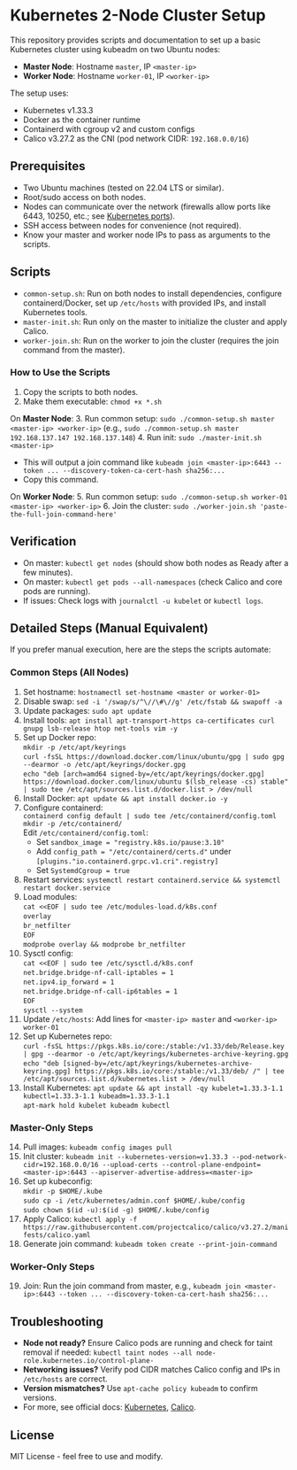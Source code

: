# Kubernetes 2-Node Cluster Setup

This repository provides scripts and documentation to set up a basic Kubernetes cluster using kubeadm on two Ubuntu nodes:
- **Master Node**: Hostname `master`, IP `<master-ip>`
- **Worker Node**: Hostname `worker-01`, IP `<worker-ip>`

The setup uses:
- Kubernetes v1.33.3
- Docker as the container runtime
- Containerd with cgroup v2 and custom configs
- Calico v3.27.2 as the CNI (pod network CIDR: `192.168.0.0/16`)

## Prerequisites
- Two Ubuntu machines (tested on 22.04 LTS or similar).
- Root/sudo access on both nodes.
- Nodes can communicate over the network (firewalls allow ports like 6443, 10250, etc.; see [Kubernetes ports](https://kubernetes.io/docs/reference/networking/ports-and-protocols/)).
- SSH access between nodes for convenience (not required).
- Know your master and worker node IPs to pass as arguments to the scripts.

## Scripts
- `common-setup.sh`: Run on both nodes to install dependencies, configure containerd/Docker, set up `/etc/hosts` with provided IPs, and install Kubernetes tools.
- `master-init.sh`: Run only on the master to initialize the cluster and apply Calico.
- `worker-join.sh`: Run on the worker to join the cluster (requires the join command from the master).

### How to Use the Scripts
1. Copy the scripts to both nodes.
2. Make them executable: `chmod +x *.sh`

On **Master Node**:
3. Run common setup: `sudo ./common-setup.sh master <master-ip> <worker-ip>` (e.g., `sudo ./common-setup.sh master 192.168.137.147 192.168.137.148`)
4. Run init: `sudo ./master-init.sh <master-ip>`
   - This will output a join command like `kubeadm join <master-ip>:6443 --token ... --discovery-token-ca-cert-hash sha256:...`
   - Copy this command.

On **Worker Node**:
5. Run common setup: `sudo ./common-setup.sh worker-01 <master-ip> <worker-ip>`
6. Join the cluster: `sudo ./worker-join.sh 'paste-the-full-join-command-here'`

## Verification
- On master: `kubectl get nodes` (should show both nodes as Ready after a few minutes).
- On master: `kubectl get pods --all-namespaces` (check Calico and core pods are running).
- If issues: Check logs with `journalctl -u kubelet` or `kubectl logs`.

## Detailed Steps (Manual Equivalent)
If you prefer manual execution, here are the steps the scripts automate:

### Common Steps (All Nodes)
1. Set hostname: `hostnamectl set-hostname <master or worker-01>`
2. Disable swap: `sed -i '/swap/s/^\//\#\//g' /etc/fstab && swapoff -a`
3. Update packages: `sudo apt update`
4. Install tools: `apt install apt-transport-https ca-certificates curl gnupg lsb-release htop net-tools vim -y`
5. Set up Docker repo:  
   `mkdir -p /etc/apt/keyrings`  
   `curl -fsSL https://download.docker.com/linux/ubuntu/gpg | sudo gpg --dearmor -o /etc/apt/keyrings/docker.gpg`  
   `echo "deb [arch=amd64 signed-by=/etc/apt/keyrings/docker.gpg] https://download.docker.com/linux/ubuntu $(lsb_release -cs) stable" | sudo tee /etc/apt/sources.list.d/docker.list > /dev/null`
6. Install Docker: `apt update && apt install docker.io -y`
7. Configure containerd:  
   `containerd config default | sudo tee /etc/containerd/config.toml`  
   `mkdir -p /etc/containerd/`  
   Edit `/etc/containerd/config.toml`:  
   - Set `sandbox_image = "registry.k8s.io/pause:3.10"`  
   - Add `config_path = "/etc/containerd/certs.d"` under `[plugins."io.containerd.grpc.v1.cri".registry]`  
   - Set `SystemdCgroup = true`
8. Restart services: `systemctl restart containerd.service && systemctl restart docker.service`
9. Load modules:  
   `cat <<EOF | sudo tee /etc/modules-load.d/k8s.conf`  
   `overlay`  
   `br_netfilter`  
   `EOF`  
   `modprobe overlay && modprobe br_netfilter`
10. Sysctl config:  
    `cat <<EOF | sudo tee /etc/sysctl.d/k8s.conf`  
    `net.bridge.bridge-nf-call-iptables = 1`  
    `net.ipv4.ip_forward = 1`  
    `net.bridge.bridge-nf-call-ip6tables = 1`  
    `EOF`  
    `sysctl --system`
11. Update `/etc/hosts`: Add lines for `<master-ip> master` and `<worker-ip> worker-01`
12. Set up Kubernetes repo:  
    `curl -fsSL https://pkgs.k8s.io/core:/stable:/v1.33/deb/Release.key | gpg --dearmor -o /etc/apt/keyrings/kubernetes-archive-keyring.gpg`  
    `echo "deb [signed-by=/etc/apt/keyrings/kubernetes-archive-keyring.gpg] https://pkgs.k8s.io/core:/stable:/v1.33/deb/ /" | tee /etc/apt/sources.list.d/kubernetes.list > /dev/null`
13. Install Kubernetes: `apt update && apt install -qy kubelet=1.33.3-1.1 kubectl=1.33.3-1.1 kubeadm=1.33.3-1.1`  
    `apt-mark hold kubelet kubeadm kubectl`

### Master-Only Steps
14. Pull images: `kubeadm config images pull`
15. Init cluster: `kubeadm init --kubernetes-version=v1.33.3 --pod-network-cidr=192.168.0.0/16 --upload-certs --control-plane-endpoint=<master-ip>:6443 --apiserver-advertise-address=<master-ip>`
16. Set up kubeconfig:  
    `mkdir -p $HOME/.kube`  
    `sudo cp -i /etc/kubernetes/admin.conf $HOME/.kube/config`  
    `sudo chown $(id -u):$(id -g) $HOME/.kube/config`
17. Apply Calico: `kubectl apply -f https://raw.githubusercontent.com/projectcalico/calico/v3.27.2/manifests/calico.yaml`
18. Generate join command: `kubeadm token create --print-join-command`

### Worker-Only Steps
19. Join: Run the join command from master, e.g., `kubeadm join <master-ip>:6443 --token ... --discovery-token-ca-cert-hash sha256:...`

## Troubleshooting
- **Node not ready?** Ensure Calico pods are running and check for taint removal if needed: `kubectl taint nodes --all node-role.kubernetes.io/control-plane-`
- **Networking issues?** Verify pod CIDR matches Calico config and IPs in `/etc/hosts` are correct.
- **Version mismatches?** Use `apt-cache policy kubeadm` to confirm versions.
- For more, see official docs: [Kubernetes](https://kubernetes.io/docs/setup/production-environment/tools/kubeadm/create-cluster-kubeadm/), [Calico](https://docs.tigera.io/calico/latest/getting-started/kubernetes/quickstart).

## License
MIT License - feel free to use and modify.